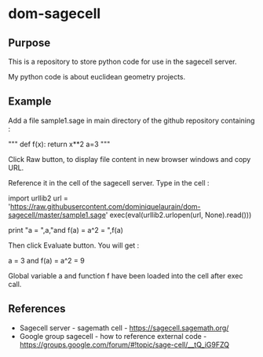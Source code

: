 # dom-sagecell

## Purpose

This is a repository to store python code for use in the sagecell server.

My python code is about euclidean geometry projects.

## Example

Add a file sample1.sage in main directory of the github repository containing :

  """
  def f(x):
      return x**2
   a=3
  """

Click Raw button, to display file content in new browser windows and copy URL.

Reference it in the cell of the sagecell server. Type in the cell :

import urllib2
url = 'https://raw.githubusercontent.com/dominiquelaurain/dom-sagecell/master/sample1.sage'
exec(eval(urllib2.urlopen(url, None).read()))

print "a = ",a,"and f(a) = a^2 = ",f(a)

Then click Evaluate button. You will get :

a =  3 and f(a) = a^2 =  9

Global variable a and function f have been loaded into the cell after exec call.


## References

- Sagecell server - sagemath cell - https://sagecell.sagemath.org/
- Google group sagecell - how to reference external code - https://groups.google.com/forum/#!topic/sage-cell/__tQ_iG9FZQ
